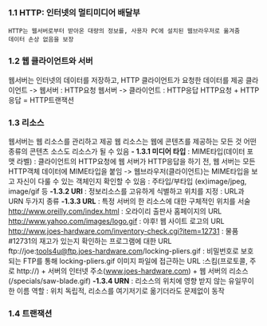 ### 1.1 HTTP: 인터넷의 멀티미디어 배달부
    HTTP는 웹서버로부터 받아온 대량의 정보를, 사용자 PC에 설치된 웹브라우저로 옮겨줌
    데이터 손상 없음을 보장
  
### 1.2 웹 클라이언트와 서버
  웹서버는 인터넷의 데이터를 저장하고, HTTP 클라이언트가 요청한 데이터를 제공
  클라이언트 -> 웹서버 : HTTP요청
  웹서버 -> 클라이언트 : HTTP응답
  HTTP요청 + HTTP응답 = HTTP트랜잭션
  
 ### 1.3 리소스
  웹서버는 웹 리소스를 관리하고 제공
  웹 리소스는 웹에 콘텐츠를 제공하는 모든 것
  어떤 종류의 콘텐츠 소스도 리소스가 될 수 있음
    **- 1.3.1 미디어 타입**
    : MIME타입(데이터 포맷 라벨)
    : 클라이언트의 HTTP요청에 웹 서버가 HTTP응답을 하기 전, 웹 서버는 모든 HTTP객체 데이터에 MIME타입을 붙임 
    -> 웹브라우저(클라이언트)는 MIME타입을 보고 자신이 다룰 수 있는 객체인지 확인할 수 있음
    : 주타입/부타입 (ex)image/jpeg, image/gif 등
    **-1.3.2 URI**
    : 정보리소스를 고유하게 식별하고 위치를 지정
    : URL과 URN 두가지 종류
    **-1.3.3 URL**
    : 특정 서버의 한 리소스에 대한 구체적인 위치를 서술
    http://www.oreilly.com/index.html : 오라이리 출판사 홈페이지의 URL
    http://www.yahoo.com/images/logo.gif : 야후! 웹 사이트 로고의 URL
    http://www.joes-hardware.com/inventory-check.cgi?item=12731 : 물품 #12731의 재고가 있는지 확인하는 프로그램에 대한 URL
    ftp://joe:tools4u@ftp.joes-hardware.com/locking-pliers.gif : 비밀번호로 보호되는 FTP를 통해 locking-pliers.gif 이미지 파일에 접근하는 URL
    :스킴(프로토콜, 주로 http://) + 서버의 인터넷 주소(www.joes-hardware.com) + 웹 서버의 리소스(/specials/saw-blade.gif)
    **-1.3.4 URN**
    : 리소스의 위치에 영향 받지 않는 유일무이한 이름 역할
    : 위치 독립적, 리소스를 여기저기로 옮기더라도 문제없이 동작
    
### 1.4 트랜잭션

    
